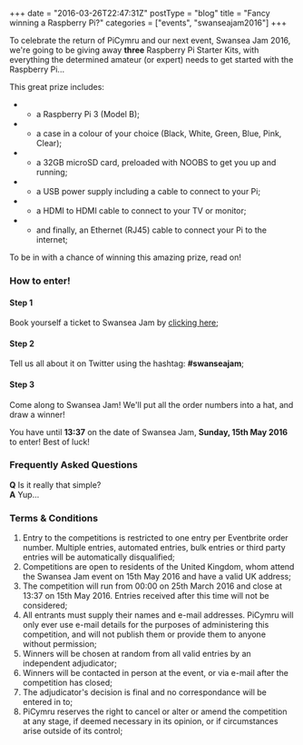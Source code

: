 +++
date = "2016-03-26T22:47:31Z"
postType = "blog"
title = "Fancy winning a Raspberry Pi?"
categories = ["events", "swanseajam2016"]
+++

To celebrate the return of PiCymru and our next event, Swansea Jam 2016, we're going to be giving away **three** Raspberry Pi Starter Kits, with everything the determined amateur (or expert) needs to get started with the Raspberry Pi...

<!--more-->

This great prize includes:

* * a Raspberry Pi 3 (Model B);
* * a case in a colour of your choice (Black, White, Green, Blue, Pink, Clear);
* * a 32GB microSD card, preloaded with NOOBS to get you up and running;
* * a USB power supply including a cable to connect to your Pi;
* * a HDMI to HDMI cable to connect to your TV or monitor;
* * and finally, an Ethernet (RJ45) cable to connect your Pi to the internet;

To be in with a chance of winning this amazing prize, read on!

### How to enter!
#### Step 1
Book yourself a ticket to Swansea Jam by [clicking here](https://www.eventbrite.co.uk/e/swansea-jam-tickets-23798915196);
#### Step 2
Tell us all about it on Twitter using the hashtag: **#swanseajam**;
#### Step 3
Come along to Swansea Jam! We'll put all the order numbers into a hat, and draw a winner!

You have until **13:37** on the date of Swansea Jam, **Sunday, 15th May 2016** to enter! Best of luck!

### Frequently Asked Questions
**Q** Is it really that simple?  
**A** Yup...

### Terms & Conditions
1) Entry to the competitions is restricted to one entry per Eventbrite order number. Multiple entries, automated entries, bulk entries or third party entries will be automatically disqualified;  
2) Competitions are open to residents of the United Kingdom, whom attend the Swansea Jam event on 15th May 2016 and have a valid UK address;  
3) The competition will run from 00:00 on 25th March 2016 and close at 13:37 on 15th May 2016. Entries received after this time will not be considered;  
4) All entrants must supply their names and e-mail addresses. PiCymru will only ever use e-mail details for the purposes of administering this competition, and will not publish them or provide them to anyone without permission;  
5) Winners will be chosen at random from all valid entries by an independent adjudicator;  
6) Winners will be contacted in person at the event, or via e-mail after the competition has closed;  
7) The adjudicator's decision is final and no correspondance will be entered in to;  
8) PiCymru reserves the right to cancel or alter or amend the competition at any stage, if deemed necessary in its opinion, or if circumstances arise outside of its control;  
